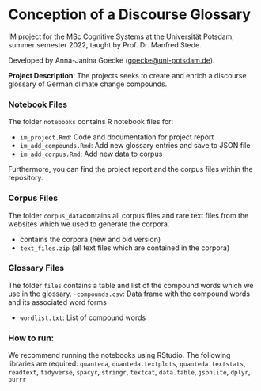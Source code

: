 # Conception of a Discourse Glossary 
IM project for the MSc Cognitive Systems at the Universität Potsdam, summer semester 2022, taught by Prof. Dr. Manfred Stede. 

Developed by Anna-Janina Goecke (goecke@uni-potsdam.de).

**Project Description**: The projects seeks to create and enrich a discourse glossary of German climate change compounds. 

### Notebook Files

The folder `notebooks` contains R notebook files for:
- `im_project.Rmd`: Code and documentation for project report
- `im_add_compounds.Rmd`: Add new glossary entries and save to JSON file
- `im_add_corpus.Rmd`: Add new data to corpus

Furthermore, you can find the project report and the corpus files within the repository.  

### Corpus Files
The folder `corpus_data`contains all corpus files and rare text files from the websites which we used to generate the corpora. 

- contains the corpora (new and old version)
- `text_files.zip` (all text files which are contained in the corpora)

### Glossary Files
The folder `files` contains a table and list of the compound words which we use in the glossary.
-`compounds.csv`: Data frame with the compound words and its associated word forms
- `wordlist.txt`: List of compound words

### How to run:
We recommend running the notebooks using RStudio. The following libraries are required: 
`quanteda`, `quanteda.textplots`, `quanteda.textstats`, `readtext`, `tidyverse`, `spacyr`, `stringr`, `textcat`, `data.table`, `jsonlite`, `dplyr`, `purrr`
